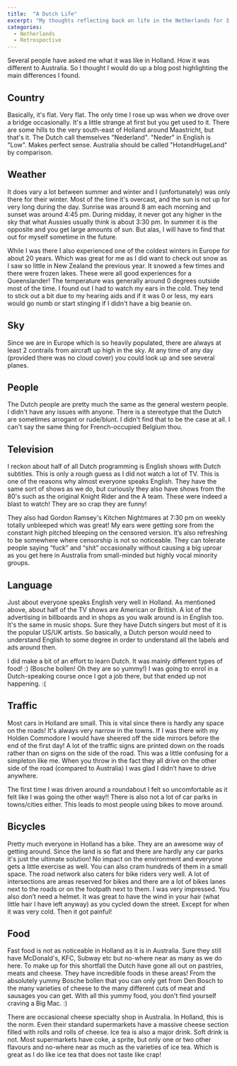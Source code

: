 ```yaml
---
title:  "A Dutch Life"
excerpt: "My thoughts reflecting back on life in the Netherlands for 3 months and how it compares to Australia."
categories: 
  - Netherlands
  - Retrospective
---
```

Several people have asked me what it was like in Holland. How it was different to Australia. So I thought I would do up a blog post highlighting the main differences I found.

## Country
Basically, it's flat. Very flat. The only time I rose up was when we drove over a bridge occasionally. It's a little strange at first but you get used to it. There are some hills to the very south-east of Holland around Maastricht, but that's it.  The Dutch call themselves "Nederland". "Neder" in English is "Low". Makes perfect sense. Australia should be called "HotandHugeLand" by comparison.

## Weather
It does vary a lot between summer and winter and I (unfortunately) was only there for their winter. Most of the time it's overcast, and the sun is not up for very long during the day. Sunrise was around 8 am each morning and sunset was around 4:45 pm. During midday, it never got any higher in the sky that what Aussies usually think is about 3:30 pm. In summer it is the opposite and you get large amounts of sun. But alas, I will have to find that out for myself sometime in the future. 

While I was there I also experienced one of the coldest winters in Europe for about 20 years. Which was great for me as I did want to check out snow as I saw so little in New Zealand the previous year. It snowed a few times and there were frozen lakes. These were all good experiences for a Queenslander! The temperature was generally around 0 degrees outside most of the time. I found out I had to watch my ears in the cold. They tend to stick out a bit due to my hearing aids and if it was 0 or less, my ears would go numb or start stinging if I didn't have a big beanie on.

## Sky
Since we are in Europe which is so heavily populated, there are always at least 2 contrails from aircraft up high in the sky. At any time of any day (provided there was no cloud cover) you could look up and see several planes.

## People
The Dutch people are pretty much the same as the general western people. I didn't have any issues with anyone. There is a stereotype that the Dutch are sometimes arrogant or rude/blunt. I didn't find that to be the case at all. I can't say the same thing for French-occupied Belgium thou.

## Television
I reckon about half of all Dutch programming is English shows with Dutch subtitles. This is only a rough guess as I did not watch a lot of TV. This is one of the reasons why almost everyone speaks English. They have the same sort of shows as we do, but curiously they also have shows from the 80's such as the original Knight Rider and the A team. These were indeed a blast to watch! They are so crap they are funny! 

They also had Gordon Ramsey's Kitchen Nightmares at 7:30 pm on weekly totally unbleeped which was great! My ears were getting sore from the constant high pitched bleeping on the censored version. It’s also refreshing to be somewhere where censorship is not so noticeable. They can tolerate people saying “fuck” and “shit” occasionally without causing a big uproar as you get here in Australia from small-minded but highly vocal minority groups.

## Language
Just about everyone speaks English very well in Holland. As mentioned above, about half of the TV shows are American or British. A lot of the advertising in billboards and in shops as you walk around is in English too. It's the same in music shops. Sure they have Dutch singers but most of it is the popular US/UK artists. So basically, a Dutch person would need to understand English to some degree in order to understand all the labels and ads around then.

I did make a bit of an effort to learn Dutch. It was mainly different types of food! :) (Bosche bollen! Oh they are so yummy!) I was going to enrol in a Dutch-speaking course once I got a job there, but that ended up not happening. :(

## Traffic
Most cars in Holland are small. This is vital since there is hardly any space on the roads! It's always very narrow in the towns. If I was there with my Holden Commodore I would have sheered off the side mirrors before the end of the first day! A lot of the traffic signs are printed down on the roads rather than on signs on the side of the road. This was a little confusing for a simpleton like me. When you throw in the fact they all drive on the other side of the road (compared to Australia) I was glad I didn’t have to drive anywhere. 

The first time I was driven around a roundabout I felt so uncomfortable as it felt like I was going the other way!!  There is also not a lot of car parks in towns/cities either. This leads to most people using bikes to move around.

## Bicycles
Pretty much everyone in Holland has a bike. They are an awesome way of getting around. Since the land is so flat and there are hardly any car parks it's just the ultimate solution! No impact on the environment and everyone gets a little exercise as well. You can also cram hundreds of them in a small space. The road network also caters for bike riders very well. A lot of intersections are areas reserved for bikes and there are a lot of bikes lanes next to the roads or on the footpath next to them. I was very impressed. You also don’t need a helmet. It was great to have the wind in your hair (what little hair I have left anyway) as you cycled down the street. Except for when it was very cold. Then it got painful!

## Food
Fast food is not as noticeable in Holland as it is in Australia. Sure they still have McDonald's, KFC, Subway etc but no-where near as many as we do here. To make up for this shortfall the Dutch have gone all out on pastries, meats and cheese. They have incredible foods in these areas! From the absolutely yummy Bosche bollen that you can only get from Den Bosch to the many varieties of cheese to the many different cuts of meat and sausages you can get. With all this yummy food, you don't find yourself craving a Big Mac. :)

There are occasional cheese specialty shop in Australia. In Holland, this is the norm. Even their standard supermarkets have a massive cheese section filled with rolls and rolls of cheese. Ice tea is also a major drink. Soft drink is not. Most supermarkets have coke, a sprite, but only one or two other flavours and no-where near as much as the varieties of ice tea. Which is great as I do like ice tea that does not taste like crap!
